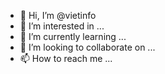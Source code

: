 - 👋 Hi, I’m @vietinfo
- 👀 I’m interested in ...
- 🌱 I’m currently learning ...
- 💞️ I’m looking to collaborate on ...
- 📫 How to reach me ...

<!---
vietinfo/vietinfo is a ✨ special ✨ repository because its `README.md` (this file) appears on your GitHub profile.
You can click the Preview link to take a look at your changes.
--->
